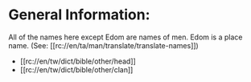 # General Information:

All of the names here except Edom are names of men. Edom is a place name. (See: [[rc://en/ta/man/translate/translate-names]])
* [[rc://en/tw/dict/bible/other/head]]
* [[rc://en/tw/dict/bible/other/clan]]

